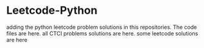 # Leetcode-Python
adding the python leetcode problem solutions in this repositories. 
The code files are here.
all CTCI problems solutions are here.
some leetcode solutions are here





































































































































































































































































































































































































































































































































































































































































































































































































































































